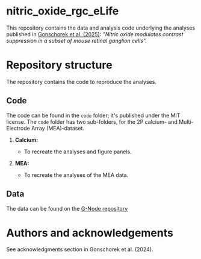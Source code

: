 # nitric_oxide_rgc_eLife

This repository contains the data and analysis code underlying the analyses published in [Gonschorek et al. (2025)](https://elifesciences.org/articles/98742): *"Nitric oxide modulates contrast suppression in a subset of mouse retinal ganglion cells".*

# Repository structure
The repository contains the code to reproduce the analyses.

## Code

The code can be found in the `code` folder; it's published under the MIT license. 
The `code` folder has two sub-folders, for the 2P calcium- and Multi-Electrode Array (MEA)-dataset.
1. **Calcium:**
    - To recreate the analyses and figure panels.

2. **MEA:**
    - To recreate the analyses of the MEA data.
  

## Data

The data can be found on the [G-Node repository](https://gin.g-node.org/eulerlab/nitric_oxide_rgc_eLife)

# Authors and acknowledgements
See acknowledgments section in Gonschorek et al. (2024).
